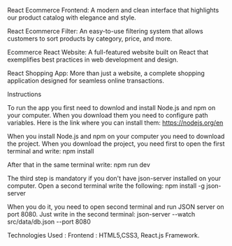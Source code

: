 React Ecommerce Frontend: A modern and clean interface that highlights our product catalog with elegance and style.

React Ecommerce Filter: An easy-to-use filtering system that allows customers to sort products by category, price, and more.

Ecommerce React Website: A full-featured website built on React that exemplifies best practices in web development and design.

React Shopping App: More than just a website, a complete shopping application designed for seamless online transactions.

Instructions

To run the app you first need to downlod and install Node.js and npm on your computer. When you download them you need to configure path variables. Here is the link where you can install them: https://nodejs.org/en

When you install Node.js and npm on your computer you need to download the project. When you download the project, you need first to open the first terminal and write: npm install

After that in the same terminal write: npm run dev

The third step is mandatory if you don't have json-server installed on your computer. Open a second terminal write the following: npm install -g json-server

When you do it, you need to open second terminal and run JSON server on port 8080. Just write in the second terminal: json-server --watch src/data/db.json --port 8080

Technologies Used : Frontend : HTML5,CSS3, React.js Framework.
